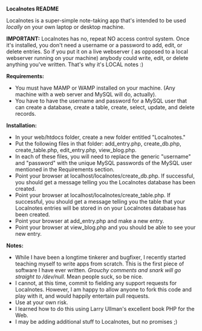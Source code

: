 **Localnotes README**

Localnotes is a super-simple note-taking app that's intended to be used *locally* on your own laptop or desktop machine.

**IMPORTANT:** Localnotes has no, repeat NO access control system.  Once it's installed, you don't need a username or a password to add, edit, or delete entries.  So if you put it on a live webserver ( as opposed to a local webserver  running on your machine) anybody could write, edit, or delete anything you've written.  That's why it's LOCAL notes :)  

**Requirements:**

* You must have MAMP or WAMP installed on your machine.   (Any machine with a web server and MySQL will do, actually). 
* You have to have the username and password for a MySQL user that can create a database, create a table, create, select, update, and delete records. 

**Installation:**

* In your web/htdocs folder, create a new folder entitled "Localnotes."
* Put the following files in that folder:  add_entry.php, create_db.php, create_table.php, edit_entry.php, view_blog.php.  
* In each of these files, you will need to replace the generic "username" and "password" with the unique MySQL passwords of the MySQL user mentioned in the Requirements section. 
* Point your browser at localhost/localnotes/create_db.php.  If successful, you should get a message telling you the Localnotes database has been created. 
* Point your browser at localhost/localnotes/create_table.php.  If successful, you should get a message telling you the table that your Localnotes entries will be stored in on your Localnotes database has been created.  
* Point your browser at add_entry.php and make a new entry.  
* Point your browser at view_blog.php and you should be able to see your new entry. 

**Notes:**
*  While I have been a longtime tinkerer and bugfixer, I recently started teaching myself to write apps from scratch. This is the first piece of software I have ever written.  *Grouchy comments and snark will go straight to /dev/null.*  Mean people suck, so be nice.
* I cannot, at this time, commit to fielding any support requests for Localnotes.  However, I am happy to allow anyone to fork this code and play with it, and would happily entertain pull requests. 
* Use at your own risk. 
*  I learned how to do this using Larry Ullman's excellent book PHP for the Web. 
* I may be adding additional stuff to Localnotes, but no promises ;)
